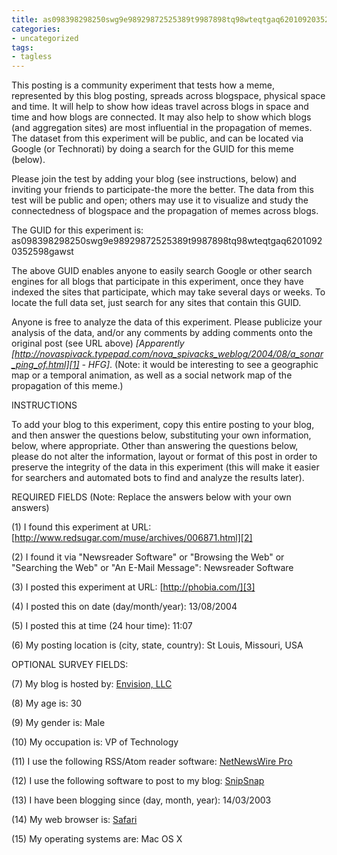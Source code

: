 ```yaml
---
title: as098398298250swg9e98929872525389t9987898tq98wteqtgaq62010920352598gawst
categories:
- uncategorized
tags:
- tagless
---
```


This posting is a community experiment that tests how a meme, represented by this blog posting, spreads across blogspace, physical space and time. It will help to show how ideas travel across blogs in space and time and how blogs are connected. It may also help to show which blogs (and aggregation sites) are most influential in the propagation of memes. The dataset from this experiment will be public, and can be located via Google (or Technorati) by doing a search for the GUID for this meme (below).

Please join the test by adding your blog (see instructions, below) and inviting your friends to participate-the more the better. The data from this test will be public and open; others may use it to visualize and study the connectedness of blogspace and the propagation of memes across blogs.

The GUID for this experiment is:
as098398298250swg9e98929872525389t9987898tq98wteqtgaq62010920352598gawst

The above GUID enables anyone to easily search Google or other search engines for all blogs that participate in this experiment, once they have indexed the sites that participate, which may take several days or weeks. To locate the full data set, just search for any sites that contain this GUID.

Anyone is free to analyze the data of this experiment. Please publicize your analysis of the data, and/or any comments by adding comments onto the original post (see URL above) _[Apparently [http://novaspivack.typepad.com/nova_spivacks_weblog/2004/08/a_sonar_ping_of.html][1] - HFG]_. (Note: it would be interesting to see a geographic map or a temporal animation, as well as a social network map of the propagation of this meme.)

   [1]: http://novaspivack.typepad.com/nova_spivacks_weblog/2004/08/a_sonar_ping_of.html

INSTRUCTIONS

To add your blog to this experiment, copy this entire posting to your blog, and then answer the questions below, substituting your own information, below, where appropriate. Other than answering the questions below, please do not alter the information, layout or format of this post in order to preserve the integrity of the data in this experiment (this will make it easier for searchers and automated bots to find and analyze the results later).

REQUIRED FIELDS (Note: Replace the answers below with your own answers)

(1) I found this experiment at URL: [http://www.redsugar.com/muse/archives/006871.html][2]

   [2]: http://www.redsugar.com/muse/archives/006871.html

(2) I found it via "Newsreader Software" or "Browsing the Web" or "Searching the Web" or "An E-Mail Message": Newsreader Software

(3) I posted this experiment at URL: [http://phobia.com/][3]

   [3]: http://phobia.com/

(4) I posted this on date (day/month/year): 13/08/2004

(5) I posted this at time (24 hour time): 11:07

(6) My posting location is (city, state, country): St Louis, Missouri, USA

OPTIONAL SURVEY FIELDS:

(7) My blog is hosted by: [Envision, LLC][4]

   [4]: http://www.envision.com/

(8) My age is: 30

(9) My gender is: Male

(10) My occupation is: VP of Technology

(11) I use the following RSS/Atom reader software: [NetNewsWire Pro][5]

   [5]: http://ranchero.com/netnewswire/

(12) I use the following software to post to my blog: [SnipSnap][6]

   [6]: http://snipsnap.org/

(13) I have been blogging since (day, month, year): 14/03/2003

(14) My web browser is: [Safari][7]

   [7]: http://www.apple.com/safari/

(15) My operating systems are: Mac OS X

